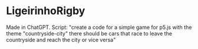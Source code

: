 # LigeirinhoRigby
Made in ChatGPT.
Script: "create a code for a simple game for p5.js with the theme "countryside-city" there should be cars that race to leave the countryside and reach the city or vice versa"
